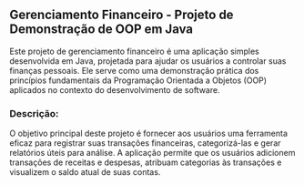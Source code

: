 ## Gerenciamento Financeiro - Projeto de Demonstração de OOP em Java

Este projeto de gerenciamento financeiro é uma aplicação simples desenvolvida em Java, projetada para ajudar os usuários a controlar suas finanças pessoais.
Ele serve como uma demonstração prática dos princípios fundamentais da Programação Orientada a Objetos (OOP) aplicados no contexto do desenvolvimento de software.

### Descrição:
O objetivo principal deste projeto é fornecer aos usuários uma ferramenta eficaz para registrar suas transações financeiras, 
categorizá-las e gerar relatórios úteis para análise. A aplicação permite que os usuários adicionem transações de receitas e despesas, atribuam categorias às transações e visualizem o saldo atual de suas contas.
